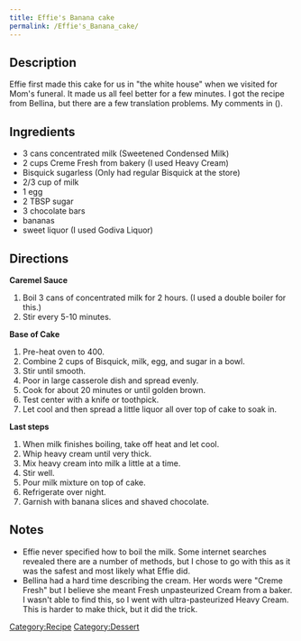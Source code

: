 ```yaml
---
title: Effie's Banana cake
permalink: /Effie's_Banana_cake/
---
```


Description
-----------

Effie first made this cake for us in "the white house" when we visited for Mom's funeral. It made us all feel better for a few minutes. I got the recipe from Bellina, but there are a few translation problems. My comments in ().

Ingredients
-----------

-   3 cans concentrated milk (Sweetened Condensed Milk)
-   2 cups Creme Fresh from bakery (I used Heavy Cream)
-   Bisquick sugarless (Only had regular Bisquick at the store)
-   2/3 cup of milk
-   1 egg
-   2 TBSP sugar
-   3 chocolate bars
-   bananas
-   sweet liquor (I used Godiva Liquor)

Directions
----------

**Caremel Sauce**

1.  Boil 3 cans of concentrated milk for 2 hours. (I used a double boiler for this.)
2.  Stir every 5-10 minutes.

**Base of Cake**

1.  Pre-heat oven to 400.
2.  Combine 2 cups of Bisquick, milk, egg, and sugar in a bowl.
3.  Stir until smooth.
4.  Poor in large casserole dish and spread evenly.
5.  Cook for about 20 minutes or until golden brown.
6.  Test center with a knife or toothpick.
7.  Let cool and then spread a little liquor all over top of cake to soak in.

**Last steps**

1.  When milk finishes boiling, take off heat and let cool.
2.  Whip heavy cream until very thick.
3.  Mix heavy cream into milk a little at a time.
4.  Stir well.
5.  Pour milk mixture on top of cake.
6.  Refrigerate over night.
7.  Garnish with banana slices and shaved chocolate.

Notes
-----

-   Effie never specified how to boil the milk. Some internet searches revealed there are a number of methods, but I chose to go with this as it was the safest and most likely what Effie did.
-   Bellina had a hard time describing the cream. Her words were "Creme Fresh" but I believe she meant Fresh unpasteurized Cream from a baker. I wasn't able to find this, so I went with ultra-pasteurized Heavy Cream. This is harder to make thick, but it did the trick.

[Category:Recipe](/Category:Recipe "wikilink") [Category:Dessert](/Category:Dessert "wikilink")